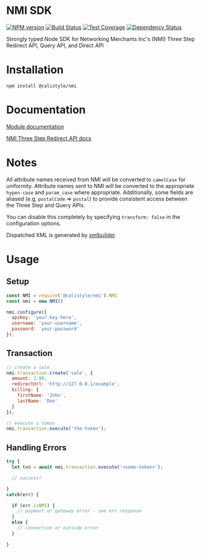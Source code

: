 # NMI SDK

[![NPM version][npm-image]][npm-url]
[![Build Status][ci-image]][ci-url]
[![Test Coverage][coverage-image]][coverage-url]
[![Dependency Status][daviddm-image]][daviddm-url]

Strongly typed Node SDK for Networking Merchants Inc's (NMI) Three Step Redirect API, Query API, and Direct API

# Installation
```
npm install @calistyle/nmi
```

# Documentation

[Module documentation](https://github.com/calistyle/nmi/docs.md)

[NMI Three Step Redirect API docs](https://secure.networkmerchants.com/gw/merchants/resources/integration/integration_portal.php#3step_methodology)

# Notes

All attribute names received from NMI will be converted to `camelCase` for uniformity. Attribute names sent to NMI will be converted to the appropriate `hypen-case` and `param_case` where appropriate. Additionally, some fields are aliased (e.g, `postalCode` => `postal`) to provide consistent access between the Three Step and Query APIs. 

You can disable this completely by specifying `transform: false` in the configuration options.

Dispatched XML is generated by [xmlbuilder](https://github.com/oozcitak/xmlbuilder-js/wiki/Conversion-From-Object).

# Usage

## Setup
```js
const NMI = require('@calistyle/nmi').NMI
const nmi = new NMI()

nmi.configure({
  apiKey: 'your-key-here',
  username: 'your-username',
  password: 'your-password'
});
```

## Transaction
```js
// create a sale
nmi.transaction.create('sale', {
  amount: 2.99,
  redirectUrl: 'http://127.0.0.1/example',
  billing: {
    firstName: 'John',
    lastName: 'Doe'
  }
});

// execute a token
nmi.transaction.execute('the-token');
```

## Handling Errors
```js
try {
  let txn = await nmi.transaction.execute('<some-token>');

  // success!

}
catch(err) {

  if (err.isNMI) {
    // payment or gateway error - see err.response
  }
  else {
    // connection or outside error
  }

}
```

[npm-image]: https://img.shields.io/npm/v/@calistyle/nmi.svg?style=flat-square
[npm-url]: https://npmjs.org/package/@calistyle/nmi
[ci-image]: https://img.shields.io/circleci/project/github/calistyle-app/nmi/master.svg
[ci-url]: https://circleci.com/gh/calistyle-app/nmi/tree/master
[daviddm-image]: http://img.shields.io/david/calistyle-app/nmi.svg?style=flat-square
[daviddm-url]: https://david-dm.org/calistyle-app/nmi
[coverage-image]: https://img.shields.io/codeclimate/coverage/github/calistyle-app/nmi.svg?style=flat-square
[coverage-url]: https://codeclimate.com/github/calistyle-app/nmi/coverage
